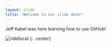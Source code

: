```yaml
---
layout: slide
title: "Welcome to our slide deck!"
---
```


Jeff Kabel was here learning how to use GitHub!

![riddlocat](https://octodex.github.com/images/riddlocat.png)
{: .center}
